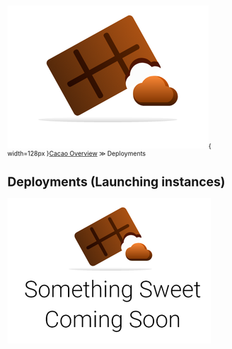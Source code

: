 ![cacao logo](images/cacao-logo.png){ width=128px }[Cacao Overview](overview.md) &gg; Deployments

# Deployments (Launching instances)

![something sweet coming soon](images/SweetA.png)